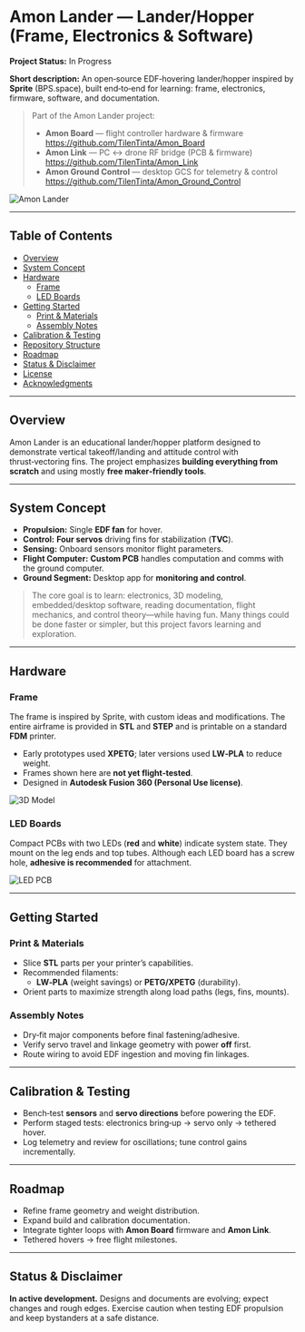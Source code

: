 # Amon Lander — Lander/Hopper (Frame, Electronics & Software)

**Project Status:** In Progress

**Short description:** An open‑source EDF‑hovering lander/hopper inspired by **Sprite** (BPS.space), built end‑to‑end for learning: frame, electronics, firmware, software, and documentation.

> Part of the Amon Lander project:
>
> - **Amon Board** — flight controller hardware & firmware  
>   https://github.com/TilenTinta/Amon_Board
> - **Amon Link** — PC ↔ drone RF bridge (PCB & firmware)  
>   https://github.com/TilenTinta/Amon_Link
> - **Amon Ground Control** — desktop GCS for telemetry & control  
>   https://github.com/TilenTinta/Amon_Ground_Control

![Amon Lander](https://github.com/TilenTinta/Amon_Lander/blob/main/Pictures/lander_unfinished.jpg)

---

## Table of Contents

- [Overview](#overview)
- [System Concept](#system-concept)
- [Hardware](#hardware)
  - [Frame](#frame)
  - [LED Boards](#led-boards)
- [Getting Started](#getting-started)
  - [Print & Materials](#print--materials)
  - [Assembly Notes](#assembly-notes)
- [Calibration & Testing](#calibration--testing)
- [Repository Structure](#repository-structure)
- [Roadmap](#roadmap)
- [Status & Disclaimer](#status--disclaimer)
- [License](#license)
- [Acknowledgments](#acknowledgments)

---

## Overview

Amon Lander is an educational lander/hopper platform designed to demonstrate vertical takeoff/landing and attitude control with thrust‑vectoring fins. The project emphasizes **building everything from scratch** and using mostly **free maker‑friendly tools**.

---

## System Concept

- **Propulsion:** Single **EDF fan** for hover.  
- **Control:** **Four servos** driving fins for stabilization (**TVC**).  
- **Sensing:** Onboard sensors monitor flight parameters.  
- **Flight Computer:** **Custom PCB** handles computation and comms with the ground computer.  
- **Ground Segment:** Desktop app for **monitoring and control**.

> The core goal is to learn: electronics, 3D modeling, embedded/desktop software, reading documentation, flight mechanics, and control theory—while having fun. Many things could be done faster or simpler, but this project favors learning and exploration.

---

## Hardware

### Frame

The frame is inspired by Sprite, with custom ideas and modifications. The entire airframe is provided in **STL** and **STEP** and is printable on a standard **FDM** printer.  
- Early prototypes used **XPETG**; later versions used **LW‑PLA** to reduce weight.  
- Frames shown here are **not yet flight‑tested**.  
- Designed in **Autodesk Fusion 360 (Personal Use license)**.

![3D Model](https://github.com/TilenTinta/Amon_Lander/blob/main/Pictures/3DModel/3D_model2.PNG)

### LED Boards

Compact PCBs with two LEDs (**red** and **white**) indicate system state. They mount on the leg ends and top tubes. Although each LED board has a screw hole, **adhesive is recommended** for attachment.

![LED PCB](https://github.com/TilenTinta/Amon_Lander/blob/main/Pictures/PCB/PCB_LED1.PNG)

---

## Getting Started

### Print & Materials

- Slice **STL** parts per your printer’s capabilities.  
- Recommended filaments:
  - **LW‑PLA** (weight savings) or **PETG/XPETG** (durability).  
- Orient parts to maximize strength along load paths (legs, fins, mounts).

### Assembly Notes

- Dry‑fit major components before final fastening/adhesive.  
- Verify servo travel and linkage geometry with power **off** first.  
- Route wiring to avoid EDF ingestion and moving fin linkages.  

---

## Calibration & Testing

- Bench‑test **sensors** and **servo directions** before powering the EDF.  
- Perform staged tests: electronics bring‑up → servo only → tethered hover.  
- Log telemetry and review for oscillations; tune control gains incrementally.  

---

## Roadmap

- Refine frame geometry and weight distribution.  
- Expand build and calibration documentation.  
- Integrate tighter loops with **Amon Board** firmware and **Amon Link**.  
- Tethered hovers → free flight milestones.

---

## Status & Disclaimer

**In active development.** Designs and documents are evolving; expect changes and rough edges. Exercise caution when testing EDF propulsion and keep bystanders at a safe distance.

